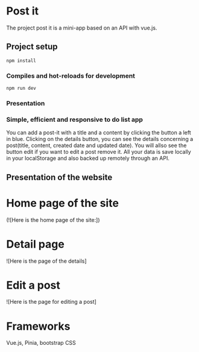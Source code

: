 # Post it 
The project post it is a mini-app based on an API with vue.js.

## Project setup
```
npm install
```
### Compiles and hot-reloads for development
```
npm run dev
```

### Presentation
### Simple, efficient and responsive to do list app
You can add a post-it with a title and a content by clicking the button a left in blue. Clicking on the details button, you can see the details concerning a post(title, content, created date and updated date). You will allso see the  button edit if you want to edit a post remove it. All your data is save locally in your localStorage and also backed up remotely through an API. 

## Presentation of the website
# Home page of the site
(![Here is the home page of the site:])

# Detail page 
![Here is the page of the details]

# Edit a post
![Here is the page for editing a post]
# Frameworks
Vue.js, Pinia, bootstrap CSS 